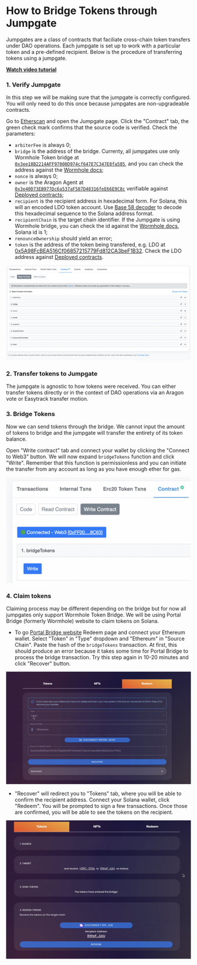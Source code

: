 # How to Bridge Tokens through Jumpgate

Jumpgates are a class of contracts that faciliate cross-chain token transfers under DAO operations. Each jumpgate is set up to work with a particular token and a pre-defined recipient. Below is the procedure of transferring tokens using a jumpgate.

[**Watch video tutorial**](https://youtu.be/IqphF28aTUU)

### 1. Verify Jumpgate
In this step we will be making sure that the jumpgate is correctly configured. You will only need to do this once because jumpgates are non-upgradeable contracts.

Go to [Etherscan](https://etherscan.io/)  and open the Jumpgate page. Click the "Contract" tab, the green check mark confirms that the source code is verified. Check the parameters:
- `arbiterFee` is always 0;
- `bridge` is the address of the bridge. Currenty, all jumpgates use only Wormhole Token bridge at [`0x3ee18B2214AFF97000D974cf647E7C347E8fa585`](https://etherscan.io/address/0x3ee18B2214AFF97000D974cf647E7C347E8fa585), and you can check the address against the [Wormhole docs](https://book.wormhole.com/reference/contracts.html);
- `nonce` is always 0;
- `owner` is the Aragon Agent at [`0x3e40D73EB977Dc6a537aF587D48316feE66E9C8c`](https://etherscan.io/address/0x3e40D73EB977Dc6a537aF587D48316feE66E9C8c) verifiable against [Deployed contracts](/deployed-contracts#dao-contracts);
- `recipient` is the recipient address in hexadecimal form. For Solana, this will an encoded LDO token account. Use [Base 58 decoder](https://appdevtools.com/base58-encoder-decoder) to decode this hexadecimal sequence to the Solana address format. 
- `recipientChain` is the target chain identifier. If the Jumpgate is using Wormhole bridge, you can check the id against the [Wormhole docs](https://book.wormhole.com/reference/contracts.html), Solana id is 1; 
- `renounceOwnership` should yield an error;
- `token` is the address of the token being transfered, e.g. LDO at [0x5A98FcBEA516Cf06857215779Fd812CA3beF1B32](https://etherscan.io/address/0x5A98FcBEA516Cf06857215779Fd812CA3beF1B32). Check the LDO address against [Deployed contracts](/deployed-contracts/mainnet#dao-contracts).

![](/img/jumpgates/read-contract.png)

### 2. Transfer tokens to Jumpgate

The jumpgate is agnostic to how tokens were received. You can either transfer tokens directly or in the context of DAO operations via an Aragon vote or Easytrack transfer motion.

### 3. Bridge Tokens
Now we can send tokens through the bridge. We cannot input the amount of tokens to bridge and the jumpgate will transfer the entirety of its token balance.

Open "Write contract" tab and connect your wallet by clicking the "Connect to Web3" button. We will now expand `bridgeTokens` function and click "Write". Remember that this function is permissionless and you can initiate the transfer from any account as long as you have enough ether for gas.

![](/img/jumpgates/write-contract.png)

### 4. Claim tokens

Claiming process may be different depending on the bridge but for now all jumpgates only support Wormhole Token Bridge. We will be using Portal Bridge (formerly Wormhole) website to claim tokens on Solana.

- To go [Portal Bridge website](https://www.portalbridge.com/#/redeem) Redeem page and connect your Ethereum wallet. Select "Token" in "Type" dropdown and "Ethereum" in "Source Chain". Paste the hash of the `bridgeTokens` transaction. At first, this should produce an error because it takes some time for Portal Bridge to process the bridge transaction. Try this step again in 10-20 minutes and click "Recover" button.

![](/img/jumpgates/recover.png)

- "Recover" will redirect you to "Tokens" tab, where you will be able to confirm the recipient address. Connect your Solana wallet, click "Redeem". You will be prompted to sign a few transactions. Once those are confirmed, you will be able to see the tokens on the recipient.

![](/img/jumpgates/redeem.png)
